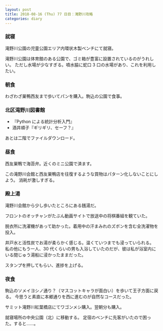 ```yaml
---
layout: post
title: 2018-08-16 (Thu) 77 日目：滝野川攻略
categories: diary
---
```


### 就寝 

滝野川公園の児童公園エリア内環状木製ベンチにて就寝。

滝野川公園は体育館のある公園で、ゴミ箱が豊富に設置されているのがうれしい。
ただし水場が少なすぎる。噴水脇に蛇口 3 口の水場があり、これを利用したい。

### 朝食

わざわざ巣鴨西友まで歩いてパンを購入。駒込の公園で食事。

### 北区滝野川図書館

* 『Python による統計分析入門』
* 酒井順子『ギリギリ、セーフ？』

あとは二階でファイルダウンロード。

### 昼食

西友巣鴨で海苔弁。近くのミニ公園で済ます。

この滝野川会館と西友巣鴨店を往復するような買物はパターン化しないことにしよう。
消耗が激しすぎる。

### 殿上湯

滝野川会館から少し歩いたところにある銭湯だ。

フロントのオッチャンがたぶん動画サイトで放送中の将棋番組を観ていた。

脱衣所に洗濯機があって助かった。着用中の汗まみれのズボンを含む全洗濯物を投入。

井戸水と活性炭でお湯が柔らかく感じる。温くていつまでも浸っていられる。
私の他にもう一人、30 代くらいの男も入浴していたのだが、彼は私が浴室内にいる間じゅう湯船に浸かったままだった。

スタンプを押してもらい、進捗を上げる。

### 夜食

駒込のソメイヨシノ通り？（マスコットキャラが面白い）を歩いて王子方面に戻る。
今思うと素直に本郷通りを西に進むのが自然なコースだった。

サミット滝野川紅葉橋店にてワゴンメシ購入。翌朝分も購入。

就寝場所の中央公園（北）に移動する。
定宿のベンチに先客がいたので困った。すると……。
